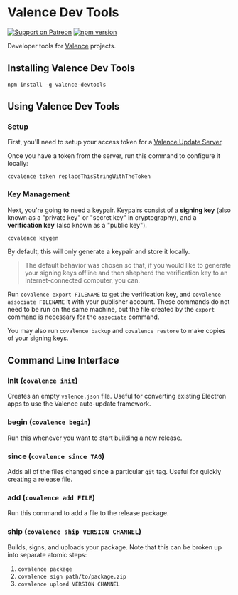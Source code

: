 # Valence Dev Tools

[![Support on Patreon](https://img.shields.io/endpoint.svg?url=https%3A%2F%2Fshieldsio-patreon.herokuapp.com%2Fsoatok&style=flat)](https://patreon.com/soatok)
[![npm version](https://img.shields.io/npm/v/valence-devtools.svg)](https://npm.im/valence-devtools)

Developer tools for [Valence](https://soatok.com/projects/valence) projects.

## Installing Valence Dev Tools

```
npm install -g valence-devtools
```

## Using Valence Dev Tools

### Setup

First, you'll need to setup your access token for a
[Valence Update Server](https://github.com/soatok/valence-updateserver).

Once you have a token from the server, run this command to configure it locally:

```
covalence token replaceThisStringWithTheToken
```

### Key Management

Next, you're going to need a keypair. Keypairs consist of a **signing key**
(also known as a "private key" or "secret key" in cryptography), and a 
**verification key** (also known as a "public key").

```
covalence keygen
```

By default, this will only generate a keypair and store it locally. 

> The default behavior was chosen so that, if you would like to generate your 
> signing keys offline and then shepherd the verification key to an Internet-connected
> computer, you can.

Run `covalence export FILENAME` to get the verification key, and `covalence associate FILENAME`
it with your publisher account. These commands do not need to be run on the same
machine, but the file created by the `export` command is necessary for the `associate`
command.

You may also run `covalence backup` and `covalence restore` to make copies of your
signing keys.

## Command Line Interface

### init (`covalence init`)

Creates an empty `valence.json` file. Useful for converting existing Electron apps
to use the Valence auto-update framework.

### begin (`covalence begin`)

Run this whenever you want to start building a new release.

### since (`covalence since TAG`)

Adds all of the files changed since a particular `git` tag. Useful for quickly
creating a release file.

### add (`covalence add FILE`) 

Run this command to add a file to the release package.

### ship (`covalence ship VERSION CHANNEL`)

Builds, signs, and uploads your package. Note that this can be broken up
into separate atomic steps:

1. `covalence package`
2. `covalence sign path/to/package.zip`
3. `covalence upload VERSION CHANNEL`
